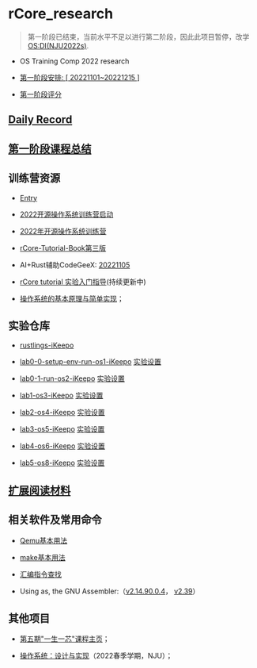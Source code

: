 # rCore_research
> 第一阶段已结束，当前水平不足以进行第二阶段，因此此项目暂停，改学[OS:DI(NJU2022s)](https://github.com/iKeepo/os_di__nju2022s).
-   OS Training Comp 2022 research

-   [第一阶段安排: [ 20221101~20221215 ]](https://github.com/LearningOS/rust-based-os-comp2022/blob/main/scheduling.md) 

-   [第一阶段评分](https://learningos.github.io/classroom-grading/) 

## [Daily Record](record/daily/index.md) 

## [第一阶段课程总结](summary/summary_00.md)

## 训练营资源

-   [Entry](https://os2edu.cn/)

-   [2022开源操作系统训练营启动](https://meeting.tencent.com/v2/cloud-record/share?id=00e0e809-1e03-4f41-8e6a-4e71c0ca1342&from=3) 

-   [2022年开源操作系统训练营](https://learningos.github.io/rust-based-os-comp2022/) 

-   [rCore-Tutorial-Book第三版](http://rcore-os.cn/rCore-Tutorial-Book-v3/) 

-   AI+Rust辅助CodeGeeX: [20221105](https://meeting.tencent.com/user-center/shared-record-info?id=56954563-0845-4200-9c76-0ff671260b88&from=3) 

-   [rCore tutorial 实验入门指导](https://blog.ideawand.com/2022/11/18/rcore_tutorial/os-camp-2022-winter-riscv/)(持续更新中)

-   [操作系统的基本原理与简单实现](https://chyyuu.gitbooks.io/simple_os_book/content/zh/cover/cover.html)；

## 实验仓库

-   [rustlings-iKeepo](https://github.com/os2edu/rustlings-iKeepo) 

-   [lab0-0-setup-env-run-os1-iKeepo](https://github.com/LearningOS/lab0-0-setup-env-run-os1-iKeepo) 		[实验设置](https://learningos.github.io/rust-based-os-comp2022/chapter1/0intro.html#id4) 

-   [lab0-1-run-os2-iKeepo](https://github.com/LearningOS/lab0-1-run-os2-iKeepo) 							[实验设置](https://learningos.github.io/rust-based-os-comp2022/chapter2/0intro.html#id3) 

-   [lab1-os3-iKeepo](https://github.com/LearningOS/lab1-os3-iKeepo) 									   [实验设置](https://learningos.github.io/rust-based-os-comp2022/chapter3/0intro.html#id3) 

-   [lab2-os4-iKeepo](https://github.com/LearningOS/lab2-os4-iKeepo)                                        [实验设置](https://learningos.github.io/rust-based-os-comp2022/chapter4/0intro.html#id3) 

-   [lab3-os5-iKeepo](https://github.com/LearningOS/lab3-os5-iKeepo) 									   [实验设置](https://learningos.github.io/rust-based-os-comp2022/chapter5/0intro.html) 

-   [lab4-os6-iKeepo](https://github.com/LearningOS/lab4-os6-iKeepo) 									   [实验设置](https://learningos.github.io/rust-based-os-comp2022/chapter6/0intro.html) 

-   [lab5-os8-iKeepo](https://github.com/LearningOS/lab5-os8-iKeepo) 				   					[实验设置](https://learningos.github.io/rust-based-os-comp2022/chapter8/0intro.html#id5)

## [扩展阅读材料](materials/index.md)

## 相关软件及常用命令

-   [Qemu基本用法](record/daily/20221020/Understand_Qemu.md)

-   [make基本用法](record/daily/20221021/Understand_make.md)

-   [汇编指令查找](record/daily/20221120/understand_assembly.md) 

-   Using as, the GNU Assembler:（[v2.14.90.0.4](https://web.mit.edu/rhel-doc/3/rhel-as-en-3/index.html)， [v2.39](https://sourceware.org/binutils/docs/as/index.html)）

## 其他项目

-   [第五期"一生一芯"课程主页](https://ysyx.oscc.cc/docs/)；

-   [操作系统：设计与实现](http://jyywiki.cn/OS/2022/)（2022春季学期，NJU）；


